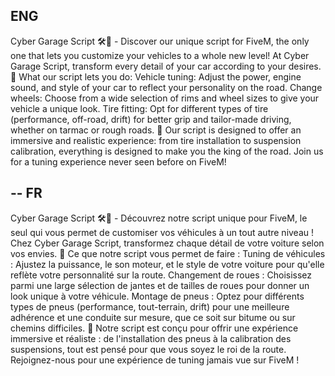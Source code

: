 ENG
--
Cyber Garage Script 🛠️🚗 - Discover our unique script for FiveM, the only one that lets you customize your vehicles to a whole new level! At Cyber Garage Script, transform every detail of your car according to your desires. 🔧 What our script lets you do: Vehicle tuning: Adjust the power, engine sound, and style of your car to reflect your personality on the road. Change wheels: Choose from a wide selection of rims and wheel sizes to give your vehicle a unique look. Tire fitting: Opt for different types of tire (performance, off-road, drift) for better grip and tailor-made driving, whether on tarmac or rough roads. 🛞 Our script is designed to offer an immersive and realistic experience: from tire installation to suspension calibration, everything is designed to make you the king of the road. Join us for a tuning experience never seen before on FiveM!

--
FR
--
Cyber Garage Script 🛠️🚗 - Découvrez notre script unique pour FiveM, le seul qui vous permet de customiser vos véhicules à un tout autre niveau ! Chez Cyber Garage Script, transformez chaque détail de votre voiture selon vos envies. 🔧 Ce que notre script vous permet de faire : Tuning de véhicules : Ajustez la puissance, le son moteur, et le style de votre voiture pour qu'elle reflète votre personnalité sur la route. Changement de roues : Choisissez parmi une large sélection de jantes et de tailles de roues pour donner un look unique à votre véhicule. Montage de pneus : Optez pour différents types de pneus (performance, tout-terrain, drift) pour une meilleure adhérence et une conduite sur mesure, que ce soit sur bitume ou sur chemins difficiles. 🛞 Notre script est conçu pour offrir une expérience immersive et réaliste : de l'installation des pneus à la calibration des suspensions, tout est pensé pour que vous soyez le roi de la route. Rejoignez-nous pour une expérience de tuning jamais vue sur FiveM !
